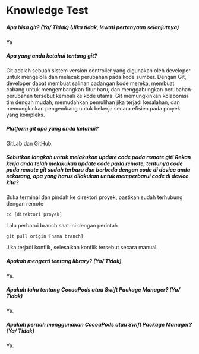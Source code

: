 
#  Knowledge Test

  

##### Apa bisa git? (Ya/ Tidak) (Jika tidak, lewati pertanyaan selanjutnya)

Ya

  

##### Apa yang anda ketahui tentang git?

Git adalah sebuah sistem version controller yang digunakan oleh developer untuk mengelola dan melacak perubahan pada kode sumber. Dengan Git, developer dapat membuat salinan cadangan kode mereka, membuat cabang untuk mengembangkan fitur baru, dan menggabungkan perubahan-perubahan tersebut kembali ke kode utama. Git memungkinkan kolaborasi tim dengan mudah, memudahkan pemulihan jika terjadi kesalahan, dan memungkinkan pengembang untuk bekerja secara efisien pada proyek yang kompleks.

  

##### Platform git apa yang anda ketahui?

GitLab dan GitHub.

  

##### Sebutkan langkah untuk melakukan update code pada remote git! Rekan kerja anda telah melakukan update code pada remote, tentunya code pada remote git sudah terbaru dan berbeda dengan code di device anda sekarang, apa yang harus dilakukan untuk memperbarui code di device kita?
Buka terminal dan pindah ke direktori proyek, pastikan sudah terhubung dengan remote

    cd [direktori proyek]
    
Lalu perbarui branch saat ini dengan perintah

    git pull origin [nama branch]
Jika terjadi konflik, selesaikan konflik tersebut secara manual. 
  
##### Apakah mengerti tentang library? (Ya/ Tidak)
Ya.

##### Apakah tahu tentang CocoaPods atau Swift Package Manager? (Ya/ Tidak)
Ya.

##### Apakah pernah menggunakan CocoaPods atau Swift Package Manager? (Ya/ Tidak)
Ya. 
